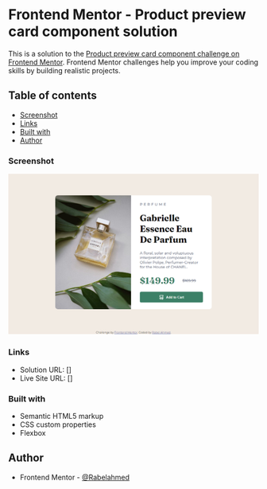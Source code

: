 # Frontend Mentor - Product preview card component solution

This is a solution to the [Product preview card component challenge on Frontend Mentor](https://www.frontendmentor.io/challenges/product-preview-card-component-GO7UmttRfa). Frontend Mentor challenges help you improve your coding skills by building realistic projects. 

## Table of contents


  - [Screenshot](#screenshot)
  - [Links](#links)
  - [Built with](#built-with)
- [Author](#author)

### Screenshot

![Screenshot](./images/FireShot%20Capture%20006%20-%20Frontend%20Mentor%20-%20Product%20preview%20card%20component%20-%20127.0.0.1.png)


### Links

- Solution URL: []
- Live Site URL: []

### Built with

- Semantic HTML5 markup
- CSS custom properties
- Flexbox

## Author

- Frontend Mentor - [@Rabelahmed](https://www.frontendmentor.io/profile/Rabelahmed)